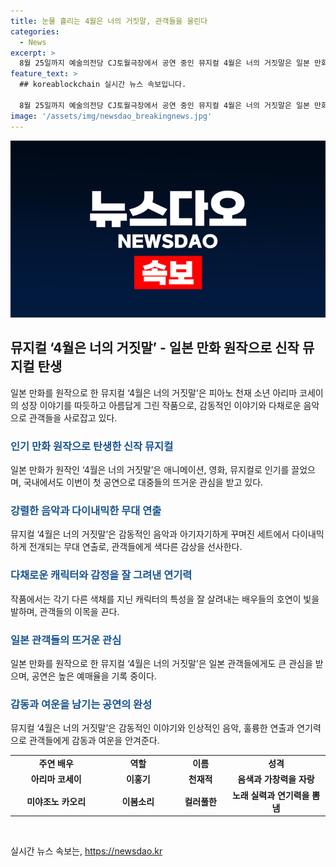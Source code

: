 ```yaml
---
title: 눈물 흘리는 4월은 너의 거짓말, 관객들을 울린다
categories:
  - News
excerpt: >
  8월 25일까지 예술의전당 CJ토월극장에서 공연 중인 뮤지컬 4월은 너의 거짓말은 일본 만화를 원작으로 한 신작 청춘물이다. 일본에서 애니메이션, 영화로 인기를 끌었던 작품은 이번에 국내에서 뮤지컬로 선보인다. 피아노 천재 소년의 트라우마 극복 과정과 동화같은 사랑 이야기가 잔잔한 감동을 전한다. 360도 회전 무대와 다이내믹한 연주를 통해 풋풋한 10대 청춘들의 성장 이야기를 아름답게 펼쳐낸다. 10여명의 앙상블 배우들의 역동적인 군무와 다채로운 캐릭터들의 호연도 함께 주목받는다. 이홍기와 이봄소리를 비롯한 출연 배우들의 강렬한 연기가 작품의 완성도를 높인다.
feature_text: >
  ## koreablockchain 실시간 뉴스 속보입니다.

  8월 25일까지 예술의전당 CJ토월극장에서 공연 중인 뮤지컬 4월은 너의 거짓말은 일본 만화를 원작으로 한 신작 청춘물이다. 일본에서 애니메이션, 영화로 인기를 끌었던 작품은 이번에 국내에서 뮤지컬로 선보인다. 피아노 천재 소년의 트라우마 극복 과정과 동화같은 사랑 이야기가 잔잔한 감동을 전한다. 360도 회전 무대와 다이내믹한 연주를 통해 풋풋한 10대 청춘들의 성장 이야기를 아름답게 펼쳐낸다. 10여명의 앙상블 배우들의 역동적인 군무와 다채로운 캐릭터들의 호연도 함께 주목받는다. 이홍기와 이봄소리를 비롯한 출연 배우들의 강렬한 연기가 작품의 완성도를 높인다.
image: '/assets/img/newsdao_breakingnews.jpg'
---
```


<p><img src="/assets/img/newsdao_breakingnews.jpg" alt="koreablockchain 속보" /></p>

<h2 data-ke-size="size26">뮤지컬 ‘4월은 너의 거짓말’ - 일본 만화 원작으로 신작 뮤지컬 탄생</h2>

<p data-ke-size="size16">일본 만화를 원작으로 한 뮤지컬 ‘4월은 너의 거짓말’은 피아노 천재 소년 아리마 코세이의 성장 이야기를 따듯하고 아름답게 그린 작품으로, 감동적인 이야기와 다채로운 음악으로 관객들을 사로잡고 있다.</p>

<h3><span style="color: #1a5490;">인기 만화 원작으로 탄생한 신작 뮤지컬</span></h3>

<p data-ke-size="size16">일본 만화가 원작인 ‘4월은 너의 거짓말’은 애니메이션, 영화, 뮤지컬로 인기를 끌었으며, 국내에서도 이번이 첫 공연으로 대중들의 뜨거운 관심을 받고 있다.</p>

<h3><span style="color: #1a5490;">강렬한 음악과 다이내믹한 무대 연출</span></h3>

<p data-ke-size="size16">뮤지컬 ‘4월은 너의 거짓말’은 감동적인 음악과 아기자기하게 꾸며진 세트에서 다이내믹하게 전개되는 무대 연출로, 관객들에게 색다른 감상을 선사한다.</p>

<h3><span style="color: #1a5490;">다채로운 캐릭터와 감정을 잘 그려낸 연기력</span></h3>

<p data-ke-size="size16">작품에서는 각기 다른 색채를 지닌 캐릭터의 특성을 잘 살려내는 배우들의 호연이 빛을 발하며, 관객들의 이목을 끈다.</p>

<h3><span style="color: #1a5490;">일본 관객들의 뜨거운 관심</span></h3>

<p data-ke-size="size16">일본 만화를 원작으로 한 뮤지컬 ‘4월은 너의 거짓말’은 일본 관객들에게도 큰 관심을 받으며, 공연은 높은 예매율을 기록 중이다.</p>

<h3><span style="color: #1a5490;">감동과 여운을 남기는 공연의 완성</span></h3>

<p data-ke-size="size16">뮤지컬 ‘4월은 너의 거짓말’은 감동적인 이야기와 인상적인 음악, 훌륭한 연출과 연기력으로 관객들에게 감동과 여운을 안겨준다.</p>

<table>
   <colgroup>
   <col style="width: 29.0%">
   <col style="width: 23.0%">
   <col style="width: 16.6%">
   <col style="width: 31.3%">
   </colgroup>
   <tbody>
      <tr>
         <td style="text-align: center; width: 29.0%;"><b>주연 배우</b></td>
         <td style="text-align: center; width: 23.0%;"><b>역할</b></td>
         <td style="text-align: center; width: 16.6%;"><b>이름</b></td>
         <td style="text-align: center; width: 31.3%;"><b>성격</b></td>
      </tr>
      <tr>
         <td style="text-align: center; height: 17px;"><b>아리마 코세이</b></td>
         <td style="text-align: center; height: 17px;"><b>이홍기</b></td>
         <td style="text-align: center; height: 17px;"><b>천재적</b></td>
         <td style="text-align: center; height: 17px;"><b>음색과 가창력을 자랑</b></td>
      </tr>
      <tr>
         <td style="text-align: center; height: 17px;"><b>미야조노 카오리</b></td>
         <td style="text-align: center; height: 17px;"><b>이봄소리</b></td>
         <td style="text-align: center; height: 17px;"><b>컬러풀한</b></td>
         <td style="text-align: center; height: 17px;"><b>노래 실력과 연기력을 뽐냄</b></td>
      </tr>
   </tbody>
</table>

<p data-ke-size="size16">&nbsp;</p>
실시간 뉴스 속보는, <a href="https://newsdao.kr" rel="dofollow">https://newsdao.kr</a>


